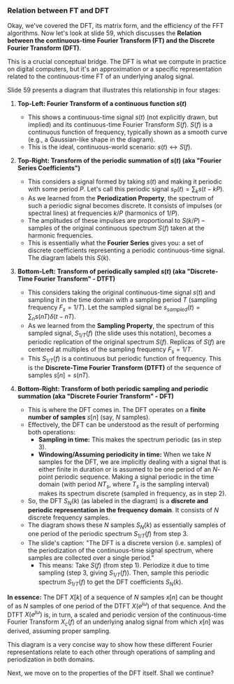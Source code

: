 ### Relation between FT and DFT

Okay, we've covered the DFT, its matrix form, and the efficiency of the FFT algorithms. Now let's look at slide 59, which discusses the **Relation between the continuous-time Fourier Transform (FT) and the Discrete Fourier Transform (DFT)**.

This is a crucial conceptual bridge. The DFT is what we compute in practice on digital computers, but it's an approximation or a specific representation related to the continuous-time FT of an underlying analog signal.

Slide 59 presents a diagram that illustrates this relationship in four stages:

1.  **Top-Left: Fourier Transform of a continuous function $s(t)$**
    * This shows a continuous-time signal $s(t)$ (not explicitly drawn, but implied) and its continuous-time Fourier Transform $S(f)$. $S(f)$ is a continuous function of frequency, typically shown as a smooth curve (e.g., a Gaussian-like shape in the diagram).
    * This is the ideal, continuous-world scenario: $s(t) \leftrightarrow S(f)$.

2.  **Top-Right: Transform of the periodic summation of $s(t)$ (aka "Fourier Series Coefficients")**
    * This considers a signal formed by taking $s(t)$ and making it periodic with some period $P$. Let's call this periodic signal $s_P(t) = \sum_k s(t-kP)$.
    * As we learned from the **Periodization Property**, the spectrum of such a periodic signal becomes discrete. It consists of impulses (or spectral lines) at frequencies $k/P$ (harmonics of $1/P$).
    * The amplitudes of these impulses are proportional to $S(k/P)$ – samples of the original continuous spectrum $S(f)$ taken at the harmonic frequencies.
    * This is essentially what the **Fourier Series** gives you: a set of discrete coefficients representing a periodic continuous-time signal. The diagram labels this $S(k)$.

3.  **Bottom-Left: Transform of periodically sampled $s(t)$ (aka "Discrete-Time Fourier Transform" - DTFT)**
    * This considers taking the original continuous-time signal $s(t)$ and sampling it in the time domain with a sampling period $T$ (sampling frequency $F_s = 1/T$). Let the sampled signal be $s_{sampled}(t) = \sum_n s(nT)\delta(t-nT)$.
    * As we learned from the **Sampling Property**, the spectrum of this sampled signal, $S_{1/T}(f)$ (the slide uses this notation), becomes a periodic replication of the original spectrum $S(f)$. Replicas of $S(f)$ are centered at multiples of the sampling frequency $F_s = 1/T$.
    * This $S_{1/T}(f)$ is a continuous but periodic function of frequency. This is the **Discrete-Time Fourier Transform (DTFT)** of the sequence of samples $s[n]=s(nT)$.

4.  **Bottom-Right: Transform of both periodic sampling and periodic summation (aka "Discrete Fourier Transform" - DFT)**
    * This is where the DFT comes in. The DFT operates on a **finite number of samples** $s[n]$ (say, $N$ samples).
    * Effectively, the DFT can be understood as the result of performing both operations:
        * **Sampling in time:** This makes the spectrum periodic (as in step 3).
        * **Windowing/Assuming periodicity in time:** When we take $N$ samples for the DFT, we are implicitly dealing with a signal that is either finite in duration or is assumed to be one period of an $N$-point periodic sequence. Making a signal periodic in the time domain (with period $N T_s$, where $T_s$ is the sampling interval) makes its spectrum discrete (sampled in frequency, as in step 2).
    * So, the DFT $S_N(k)$ (as labeled in the diagram) is a **discrete and periodic representation in the frequency domain**. It consists of $N$ discrete frequency samples.
    * The diagram shows these $N$ samples $S_N(k)$ as essentially samples of one period of the periodic spectrum $S_{1/T}(f)$ from step 3.
    * The slide's caption: "The DFT is a discrete version (i.e. samples) of the periodization of the continuous-time signal spectrum, where samples are collected over a single period."
        * This means: Take $S(f)$ (from step 1). Periodize it due to time sampling (step 3, giving $S_{1/T}(f)$). Then, sample this periodic spectrum $S_{1/T}(f)$ to get the DFT coefficients $S_N(k)$.

**In essence:**
The DFT $X[k]$ of a sequence of $N$ samples $x[n]$ can be thought of as $N$ samples of one period of the DTFT $X(e^{j\omega})$ of that sequence. And the DTFT $X(e^{j\omega})$ is, in turn, a scaled and periodic version of the continuous-time Fourier Transform $X_c(f)$ of an underlying analog signal from which $x[n]$ was derived, assuming proper sampling.

This diagram is a very concise way to show how these different Fourier representations relate to each other through operations of sampling and periodization in both domains.

Next, we move on to the properties of the DFT itself. Shall we continue?